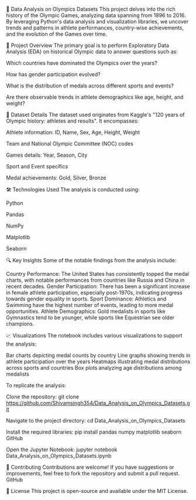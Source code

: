 🏅 Data Analysis on Olympics Datasets
This project delves into the rich history of the Olympic Games, analyzing data spanning from 1896 to 2016. By leveraging Python's data analysis and visualization libraries, we uncover trends and patterns in athlete performances, country-wise achievements, and the evolution of the Games over time.

📌 Project Overview
The primary goal is to perform Exploratory Data Analysis (EDA) on historical Olympic data to answer questions such as:

Which countries have dominated the Olympics over the years?

How has gender participation evolved?

What is the distribution of medals across different sports and events?

Are there observable trends in athlete demographics like age, height, and weight?

📂 Dataset Details
The dataset used originates from Kaggle's "120 years of Olympic history: athletes and results". It encompasses:

Athlete information: ID, Name, Sex, Age, Height, Weight

Team and National Olympic Committee (NOC) codes

Games details: Year, Season, City

Sport and Event specifics

Medal achievements: Gold, Silver, Bronze

🛠️ Technologies Used
The analysis is conducted using:

Python

Pandas

NumPy

Matplotlib

Seaborn

🔍 Key Insights
Some of the notable findings from the analysis include:

Country Performance: The United States has consistently topped the medal charts, with notable performances from countries like Russia and China in recent decades.
Gender Participation: There has been a significant increase in female athlete participation, especially post-1970s, indicating progress towards gender equality in sports.
Sport Dominance: Athletics and Swimming have the highest number of events, leading to more medal opportunities.
Athlete Demographics: Gold medalists in sports like Gymnastics tend to be younger, while sports like Equestrian see older champions.

📈 Visualizations
The notebook includes various visualizations to support the analysis:

Bar charts depicting medal counts by country
Line graphs showing trends in athlete participation over the years
Heatmaps illustrating medal distributions across sports and countries
Box plots analyzing age distributions among medalists

To replicate the analysis:

Clone the repository:
git clone https://github.com/Shivamsingh354/Data_Analysis_on_Olympics_Datasets.git

Navigate to the project directory:
cd Data_Analysis_on_Olympics_Datasets

Install the required libraries:
pip install pandas numpy matplotlib seaborn
GitHub

Open the Jupyter Notebook:
jupyter notebook Data_Analysis_on_Olympics_Datasets.ipynb

🤝 Contributing
Contributions are welcome! If you have suggestions or improvements, feel free to fork the repository and submit a pull request.
GitHub

📄 License
This project is open-source and available under the MIT License.
